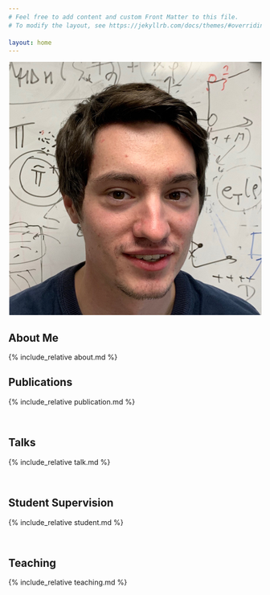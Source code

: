 ```yaml
---
# Feel free to add content and custom Front Matter to this file.
# To modify the layout, see https://jekyllrb.com/docs/themes/#overriding-theme-defaults

layout: home
---
```


![image-home](/assets/me.jpg)

## About Me 
{% include_relative about.md %}

## Publications
{% include_relative publication.md %}

<br />

## Talks
{% include_relative talk.md %}

<br />

## Student Supervision
{% include_relative student.md %}

<br />

## Teaching
{% include_relative teaching.md %}

